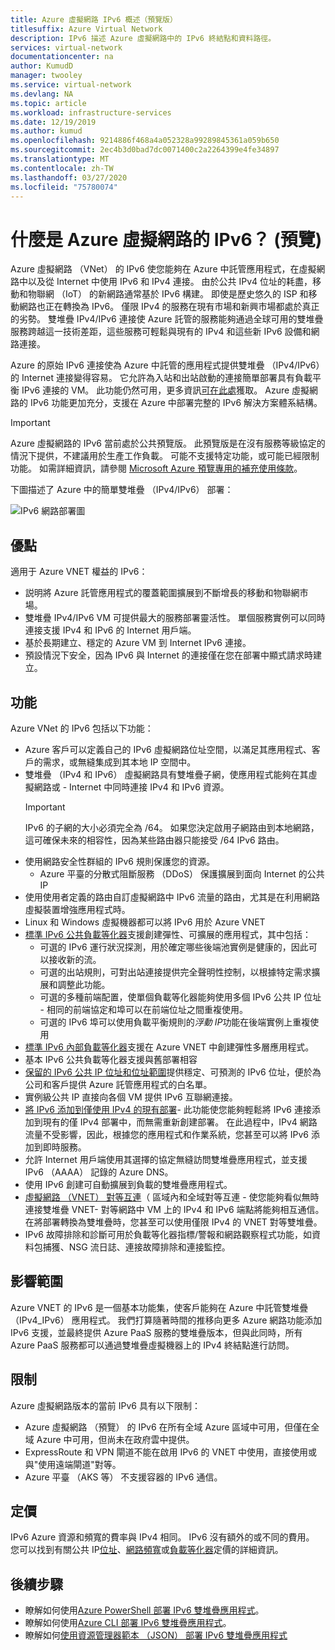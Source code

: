 ```yaml
---
title: Azure 虛擬網路 IPv6 概述（預覽版）
titlesuffix: Azure Virtual Network
description: IPv6 描述 Azure 虛擬網路中的 IPv6 終結點和資料路徑。
services: virtual-network
documentationcenter: na
author: KumudD
manager: twooley
ms.service: virtual-network
ms.devlang: NA
ms.topic: article
ms.workload: infrastructure-services
ms.date: 12/19/2019
ms.author: kumud
ms.openlocfilehash: 9214886f468a4a052328a99289845361a059b650
ms.sourcegitcommit: 2ec4b3d0bad7dc0071400c2a2264399e4fe34897
ms.translationtype: MT
ms.contentlocale: zh-TW
ms.lasthandoff: 03/27/2020
ms.locfileid: "75780074"
---
```

# <a name="what-is-ipv6-for-azure-virtual-network-preview"></a>什麼是 Azure 虛擬網路的 IPv6？ (預覽)

Azure 虛擬網路 （VNet） 的 IPv6 使您能夠在 Azure 中託管應用程式，在虛擬網路中以及從 Internet 中使用 IPv6 和 IPv4 連接。 由於公共 IPv4 位址的耗盡，移動和物聯網 （IoT） 的新網路通常基於 IPv6 構建。 即使是歷史悠久的 ISP 和移動網路也正在轉換為 IPv6。 僅限 IPv4 的服務在現有市場和新興市場都處於真正的劣勢。 雙堆疊 IPv4/IPv6 連接使 Azure 託管的服務能夠通過全球可用的雙堆疊服務跨越這一技術差距，這些服務可輕鬆與現有的 IPv4 和這些新 IPv6 設備和網路連接。

Azure 的原始 IPv6 連接使為 Azure 中託管的應用程式提供雙堆疊 （IPv4/IPv6） 的 Internet 連接變得容易。 它允許為入站和出站啟動的連接簡單部署具有負載平衡 IPv6 連接的 VM。 此功能仍然可用，更多資訊[可在此處](../load-balancer/load-balancer-ipv6-overview.md)獲取。
Azure 虛擬網路的 IPv6 功能更加充分，支援在 Azure 中部署完整的 IPv6 解決方案體系結構。

> [!Important]
> Azure 虛擬網路的 IPv6 當前處於公共預覽版。 此預覽版是在沒有服務等級協定的情況下提供，不建議用於生產工作負載。 可能不支援特定功能，或可能已經限制功能。 如需詳細資訊，請參閱 [Microsoft Azure 預覽專用的補充使用條款](https://azure.microsoft.com/support/legal/preview-supplemental-terms/)。

下圖描述了 Azure 中的簡單雙堆疊 （IPv4/IPv6） 部署：

![IPv6 網路部署圖](./media/ipv6-support-overview/ipv6-sample-diagram.png)

## <a name="benefits"></a>優點

適用于 Azure VNET 權益的 IPv6：

- 説明將 Azure 託管應用程式的覆蓋範圍擴展到不斷增長的移動和物聯網市場。
- 雙堆疊 IPv4/IPv6 VM 可提供最大的服務部署靈活性。 單個服務實例可以同時連接支援 IPv4 和 IPv6 的 Internet 用戶端。
- 基於長期建立、穩定的 Azure VM 到 Internet IPv6 連接。
- 預設情況下安全，因為 IPv6 與 Internet 的連接僅在您在部署中顯式請求時建立。

## <a name="capabilities"></a>功能

Azure VNet 的 IPv6 包括以下功能：

- Azure 客戶可以定義自己的 IPv6 虛擬網路位址空間，以滿足其應用程式、客戶的需求，或無縫集成到其本地 IP 空間中。
- 雙堆疊 （IPv4 和 IPv6） 虛擬網路具有雙堆疊子網，使應用程式能夠在其虛擬網路或 - Internet 中同時連接 IPv4 和 IPv6 資源。
    > [!IMPORTANT]
    > IPv6 的子網的大小必須完全為 /64。  如果您決定啟用子網路由到本地網路，這可確保未來的相容性，因為某些路由器只能接受 /64 IPv6 路由。  
- 使用網路安全性群組的 IPv6 規則保護您的資源。
    - Azure 平臺的分散式阻斷服務 （DDoS） 保護擴展到面向 Internet 的公共 IP
- 使用使用者定義的路由自訂虛擬網路中 IPv6 流量的路由，尤其是在利用網路虛擬裝置增強應用程式時。
- Linux 和 Windows 虛擬機器都可以將 IPv6 用於 Azure VNET
- [標準 IPv6 公共負載等化器](virtual-network-ipv4-ipv6-dual-stack-standard-load-balancer-powershell.md)支援創建彈性、可擴展的應用程式，其中包括：
    - 可選的 IPv6 運行狀況探測，用於確定哪些後端池實例是健康的，因此可以接收新的流。
    - 可選的出站規則，可對出站連接提供完全聲明性控制，以根據特定需求擴展和調整此功能。
    - 可選的多種前端配置，使單個負載等化器能夠使用多個 IPv6 公共 IP 位址 - 相同的前端協定和埠可以在前端位址之間重複使用。
    - 可選的 IPv6 埠可以使用負載平衡規則的*浮動 IP*功能在後端實例上重複使用 
- [標準 IPv6 內部負載等化器](ipv6-dual-stack-standard-internal-load-balancer-powershell.md)支援在 Azure VNET 中創建彈性多層應用程式。  
- 基本 IPv6 公共負載等化器支援與舊部署相容
- [保留的 IPv6 公共 IP 位址和位址範圍](ipv6-public-ip-address-prefix.md)提供穩定、可預測的 IPv6 位址，便於為公司和客戶提供 Azure 託管應用程式的白名單。
- 實例級公共 IP 直接向各個 VM 提供 IPv6 互聯網連接。
- [將 IPv6 添加到僅使用 IPv4 的現有部署](ipv6-add-to-existing-vnet-powershell.md)- 此功能使您能夠輕鬆將 IPv6 連接添加到現有的僅 IPv4 部署中，而無需重新創建部署。  在此過程中，IPv4 網路流量不受影響，因此，根據您的應用程式和作業系統，您甚至可以將 IPv6 添加到即時服務。    
- 允許 Internet 用戶端使用其選擇的協定無縫訪問雙堆疊應用程式，並支援 IPv6 （AAAA） 記錄的 Azure DNS。 
- 使用 IPv6 創建可自動擴展到負載的雙堆疊應用程式。
- [虛擬網路 （VNET） 對等互連](virtual-network-peering-overview.md)（ 區域內和全域對等互連 - 使您能夠看似無時連接雙堆疊 VNET- 對等網路中 VM 上的 IPv4 和 IPv6 端點將能夠相互通信。 在將部署轉換為雙堆疊時，您甚至可以使用僅限 IPv4 的 VNET 對等雙堆疊。 
- IPv6 故障排除和診斷可用於負載等化器指標/警報和網路觀察程式功能，如資料包捕獲、NSG 流日誌、連接故障排除和連接監控。   

## <a name="scope"></a>影響範圍
Azure VNET 的 IPv6 是一個基本功能集，使客戶能夠在 Azure 中託管雙堆疊 （IPv4_IPv6） 應用程式。  我們打算隨著時間的推移向更多 Azure 網路功能添加 IPv6 支援，並最終提供 Azure PaaS 服務的雙堆疊版本，但與此同時，所有 Azure PaaS 服務都可以通過雙堆疊虛擬機器上的 IPv4 終結點進行訪問。   

## <a name="limitations"></a>限制
Azure 虛擬網路版本的當前 IPv6 具有以下限制：
- Azure 虛擬網路 （預覽） 的 IPv6 在所有全域 Azure 區域中可用，但僅在全域 Azure 中可用，但尚未在政府雲中提供。
- ExpressRoute 和 VPN 閘道不能在啟用 IPv6 的 VNET 中使用，直接使用或與"使用遠端閘道"對等。 
- Azure 平臺 （AKS 等） 不支援容器的 IPv6 通信。  

## <a name="pricing"></a>定價

IPv6 Azure 資源和頻寬的費率與 IPv4 相同。 IPv6 沒有額外的或不同的費用。 您可以找到有關公共 IP[位址](https://azure.microsoft.com/pricing/details/ip-addresses/)、[網路頻寬](https://azure.microsoft.com/pricing/details/bandwidth/)或[負載等化器](https://azure.microsoft.com/pricing/details/load-balancer/)定價的詳細資訊。

## <a name="next-steps"></a>後續步驟

- 瞭解如何使用[Azure PowerShell 部署 IPv6 雙堆疊應用程式](virtual-network-ipv4-ipv6-dual-stack-standard-load-balancer-powershell.md)。
- 瞭解如何使用[Azure CLI 部署 IPv6 雙堆疊應用程式](virtual-network-ipv4-ipv6-dual-stack-standard-load-balancer-cli.md)。
- 瞭解如何[使用資源管理器範本 （JSON） 部署 IPv6 雙堆疊應用程式](ipv6-configure-standard-load-balancer-template-json.md)
